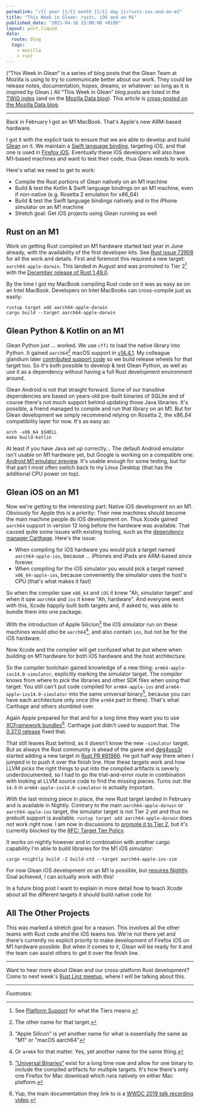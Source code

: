 ```yaml
---
permalink: "/{{ year }}/{{ month }}/{{ day }}/rustc-ios-and-an-m1"
title: "This Week in Glean: rustc, iOS and an M1"
published_date: "2021-04-16 15:00:00 +0100"
layout: post.liquid
data:
  route: blog
  tags:
    - mozilla
    - rust
---
```


(“This Week in Glean” is a series of blog posts that the Glean Team at Mozilla is using to try to communicate better about our work. They could be release notes, documentation, hopes, dreams, or whatever: so long as it is inspired by Glean.)
All "This Week in Glean" blog posts are listed in the [TWiG index](https://mozilla.github.io/glean/book/appendix/twig.html)
(and on the [Mozilla Data blog](https://blog.mozilla.org/data/category/glean/)).
This article is [cross-posted on the Mozilla Data blog]().

---

Back in February I got an M1 MacBook.
That's Apple's new ARM-based hardware.

I got it with the explicit task to ensure that we are able to develop and build [Glean] on it.
We maintain a [Swift language binding][swift lb], targeting iOS, and that one is used in [Firefox iOS].
Eventually these iOS developers will also have M1-based machines and want to test their code, thus Glean needs to work.

Here's what we need to get to work:

* Compile the Rust portions of Glean natively on an M1 machine
* Build & test the Kotlin & Swift language bindings on an M1 machine, even if non-native (e.g. Rosetta 2 emulation for x86_64)
* Build & test the Swift language bindings natively and in the iPhone simulator on an M1 machine
* Stretch goal: Get iOS projects using Glean running as well

## Rust on an M1

Work on getting Rust compiled on M1 hardware started last year in June already, with the availability of the first developer kits.
See [Rust issue 73908][m1 tracking] for all the work and details.
First and foremost this required a new target: `aarch64-apple-darwin`.
This landed in August and was promoted to Tier 2[^1] with the [December release of Rust 1.49.0][december release].

By the time I got my MacBook compiling Rust code on it was as easy as on an Intel MacBook.
Developers on Intel MacBooks can cross-compile just as easily:

```
rustup target add aarch64-apple-darwin
cargo build --target aarch64-apple-darwin
```

## Glean Python & Kotlin on an M1

Glean Python just ... worked.
We use `cffi` to load the native library into Python.
It gained `aarch64`[^2] macOS support in [v14.4.1][cffi].
My colleague glandium later [contributed support code][arm64-wheels] so we build release wheels for that target too.
So it's both possible to develop & test Glean Python, as well as use it as a dependency without having a full Rust development environment around.

Glean Android is not that straight forward.
Some of our transitive dependencies are based on years-old pre-built binaries of SQLite
and of course there's not much support behind updating those Java libraries.
It's possible, a friend managed to compile and run that library on an M1.
But for Glean development we simply recommend relying on Rosetta 2, the x86_64 compatibility layer for now.
It's as easy as:

```
arch -x86_64 $SHELL
make build-kotlin
```

At least if you have Java set up correctly...
The default Android emulator isn't usable on M1 hardware yet, but Google is working on a compatible one: [Android M1 emulator preview][android-emulator].
It's usable enough for some testing, but for that part I most often switch back to my Linux Desktop (that has the additional CPU power on top).

## Glean iOS on an M1

Now we're getting to the interesting part: Native iOS development on an M1.
Obviously for Apple this is a priority:
Their new machines should become the main machine people do iOS development on.
Thus Xcode gained `aarch64` support in version 12 long before the hardware was available.
That caused quite some issues with existing tooling, such as the [dependency manager Carthage][carthage silicon issue].
Here's the issue:

* When compiling for iOS hardware you would pick a target named `aarch64-apple-ios`,
  because ... iPhones and iPads are ARM-based since forever.
* When compiling for the iOS simulator you would pick a target named `x86_64-apple-ios`,
  because conveniently the simulator uses the host's CPU (that's what makes it fast)

So when the compiler saw `x86_64` and `iOS` it knew "Ah, simulator target"
and when it saw `aarch64` and `ios` it knew "Ah, hardware".
And everyone went with this, Xcode happily built both targets and, if asked to, was able to bundle them into one package.

With the introduction of Apple Silicion[^3]
the iOS simulator run on these machines would _also_ be `aarch64`[^4],
and also contain `ios`, but not be for the iOS hardware.

Now Xcode and the compiler will get confused what to put where when building on M1 hardware for both iOS hardware and the host architecture.

So the compiler toolchain gained knowledge of a new thing: `arm64-apple-ios14.0-simulator`,
explicitly marking the simulator target.
The compiler knows from where to pick the libraries and other SDK files when using that target.
You still can't put code compiled for `arm64-apple-ios` and `arm64-apple-ios14.0-simulator` into the same universal binary[^5],
because you can have each architecture only once (the `arm64` part in there).
That's what Carthage and others stumbled over.

Again Apple prepared for that and for a long time they want you to use [XCFramework bundles][XCFramework bundles][^6].
Carthage just didn't used to support that.
The [0.37.0 release][carthage release] fixed that.

That still leaves Rust behind, as it doesn't know the new `-simulator` target.
But as always the Rust community is ahead of the game and [deg4uss3r] started adding a new target in [Rust PR #81966][rust sim target].
He got half way there when I jumped in to push it over the finish line.
How these targets work and how LLVM picks the right things to put into the compiled artifacts is severly underdocumented,
so I had to go the trial-and-error route in combination with looking at LLVM source code to find the missing pieces.
Turns out: the `14.0` in `arm64-apple-ios14.0-simulator` is actually important.

With the last missing piece in place, the new Rust target landed in February and is available in Nightly.
Contrary to the main `aarch64-apple-darwin` or `aarch64-apple-ios` target, the simulator target is not Tier 2 yet
and thus no prebuilt support is available.
`rustup target add aarch64-apple-darwin` does _not_ work right now.
I am now in discussions to [promote it to Tier 2][rust tier2 promotion],
but it's currently blocked by the [RFC: Target Tier Policy].

It works on nightly however and in combination with another cargo capability I'm able to build libraries for the M1 iOS simulator:

```
cargo +nightly build -Z build-std --target aarch64-apple-ios-sim
```

For now Glean iOS development on an M1 is possible, but [requires Nightly][glean arm64].
Goal achieved, I can actually work with this!

In a future blog post I want to explain in more detail how to teach Xcode about all the different targets it should build native code for.


## All The Other Projects

This was marked a stretch goal for a reason.
This involves all the other teams with Rust code and the iOS teams too.
We're not there yet and there's currently no explicit priority to make development of Firefox iOS on M1 hardware possible.
But when it comes to it, Glean will be ready for it and the team can assist others to get it over the finish line.

---

Want to hear more about Glean and our cross-platform Rust development?
Come to next week's [Rust Linz meetup][Rust Linz], where I will be talking about this.

---

_Footnotes:_

[^1]: See [Platform Support] for what the Tiers means.  
[^2]: The other name for that target.  
[^3]: "Apple Silicon" is yet another name for what is essentially the same as "M1" or "macOS aarch64"  
[^4]: Or `arm64` for that matter. Yes, yet another name for the same thing.  
[^5]: ["Universal Binaries"][apple universal binary] exist for a long time now and allow for one binary to include the compiled artifacts for multiple targets. It's how there's only one Firefox for Mac download which runs natively on either Mac platform.  
[^6]: Yup, the main documentation they link to is a [WWDC 2019 talk recording video][binary framework video].


[glean]: https://github.com/mozilla/glean
[Rust Linz]: https://www.meetup.com/Rust-Linz/events/276521001/
[Firefox iOS]: https://github.com/mozilla-mobile/firefox-ios
[swift lb]: https://github.com/mozilla/glean/tree/main/glean-core/ios
[m1 tracking]: https://github.com/rust-lang/rust/issues/73908
[december release]: https://blog.rust-lang.org/2020/12/31/Rust-1.49.0.html#64-bit-arm-macos-and-windows-reach-tier-2
[Platform Support]: https://doc.rust-lang.org/nightly/rustc/platform-support.html
[cffi]: https://cffi.readthedocs.io/en/latest/whatsnew.html#v1-14-1
[arm64-wheels]: https://github.com/mozilla/glean/pull/1534
[android-emulator]: https://github.com/google/android-emulator-m1-preview
[carthage silicon issue]: https://github.com/Carthage/Carthage/issues/3019
[deg4uss3r]: https://github.com/deg4uss3r
[rust sim target]: https://github.com/rust-lang/rust/pull/81966/
[apple universal binary]: https://developer.apple.com/documentation/apple-silicon/building-a-universal-macos-binary
[xcframework bundles]: https://developer.apple.com/documentation/swift_packages/distributing_binary_frameworks_as_swift_packages
[binary framework video]: https://developer.apple.com/videos/play/wwdc2019/416/
[carthage release]: https://github.com/Carthage/Carthage/releases/tag/0.37.0
[rust tier2 promotion]: https://github.com/rust-lang/rust/issues/82412
[RFC: Target Tier Policy]: https://github.com/rust-lang/rfcs/pull/2803
[glean arm64]: https://github.com/mozilla/glean/pull/1498

